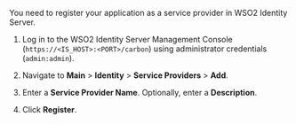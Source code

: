 You need to register your application as a service provider in WSO2 Identity Server.

1. Log in to the WSO2 Identity Server Management Console (`https://<IS_HOST>:<PORT>/carbon`) using administrator credentials (`admin:admin`).

2. Navigate to **Main** > **Identity** > **Service Providers** > **Add**.
     <!-- Commenting out the image as there is an issue with the path when this fragment is referred in docs in different levels (eg: develop/extend) -->
    <!--<img src="../../../../assets/img/fragments/add-service-provider.png" width="300" alt="Service provider option in Main menu" />-->

3. Enter a **Service Provider Name**. Optionally, enter a **Description**.
    <!-- Commenting out the image as there is an issue with the path when this fragment is referred in docs in different levels (eg: develop/extend) -->
    <!--<img src="../../../../assets/img/fragments/register-service-provider.png" width="600" alt="Add new service provider basic information" />-->
    
4. Click **Register**.    
